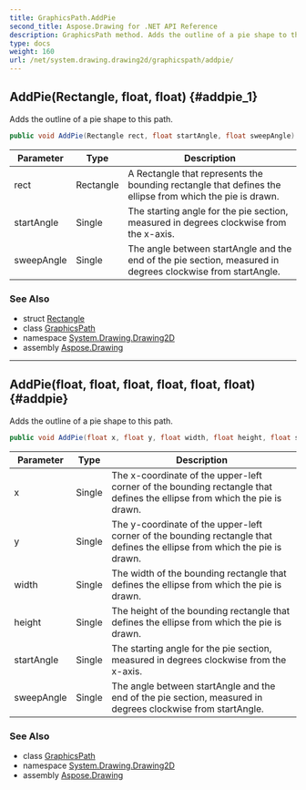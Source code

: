 ```yaml
---
title: GraphicsPath.AddPie
second_title: Aspose.Drawing for .NET API Reference
description: GraphicsPath method. Adds the outline of a pie shape to this path
type: docs
weight: 160
url: /net/system.drawing.drawing2d/graphicspath/addpie/
---
```

## AddPie(Rectangle, float, float) {#addpie_1}

Adds the outline of a pie shape to this path.

```csharp
public void AddPie(Rectangle rect, float startAngle, float sweepAngle)
```

| Parameter | Type | Description |
| --- | --- | --- |
| rect | Rectangle | A Rectangle that represents the bounding rectangle that defines the ellipse from which the pie is drawn. |
| startAngle | Single | The starting angle for the pie section, measured in degrees clockwise from the x-axis. |
| sweepAngle | Single | The angle between startAngle and the end of the pie section, measured in degrees clockwise from startAngle. |

### See Also

* struct [Rectangle](../../../system.drawing/rectangle/)
* class [GraphicsPath](../)
* namespace [System.Drawing.Drawing2D](../../graphicspath/)
* assembly [Aspose.Drawing](../../../)

---

## AddPie(float, float, float, float, float, float) {#addpie}

Adds the outline of a pie shape to this path.

```csharp
public void AddPie(float x, float y, float width, float height, float startAngle, float sweepAngle)
```

| Parameter | Type | Description |
| --- | --- | --- |
| x | Single | The x-coordinate of the upper-left corner of the bounding rectangle that defines the ellipse from which the pie is drawn. |
| y | Single | The y-coordinate of the upper-left corner of the bounding rectangle that defines the ellipse from which the pie is drawn. |
| width | Single | The width of the bounding rectangle that defines the ellipse from which the pie is drawn. |
| height | Single | The height of the bounding rectangle that defines the ellipse from which the pie is drawn. |
| startAngle | Single | The starting angle for the pie section, measured in degrees clockwise from the x-axis. |
| sweepAngle | Single | The angle between startAngle and the end of the pie section, measured in degrees clockwise from startAngle. |

### See Also

* class [GraphicsPath](../)
* namespace [System.Drawing.Drawing2D](../../graphicspath/)
* assembly [Aspose.Drawing](../../../)



